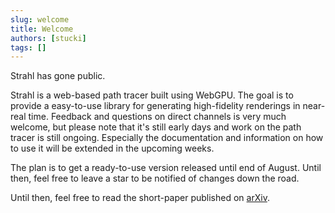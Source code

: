 ```yaml
---
slug: welcome
title: Welcome
authors: [stucki]
tags: []
---
```


Strahl has gone public.

Strahl is a web-based path tracer built using WebGPU. The goal is to provide a easy-to-use library for generating high-fidelity renderings in near-real time.
Feedback and questions on direct channels is very much welcome, but please note that it's still early days and work on the path tracer is still ongoing. Especially the documentation and information on how to use it will be extended in the upcoming weeks.

The plan is to get a ready-to-use version released until end of August. Until then, feel free to leave a star to be notified of changes down the road.

Until then, feel free to read the short-paper published on [arXiv](https://arxiv.org/abs/2407.19977).
